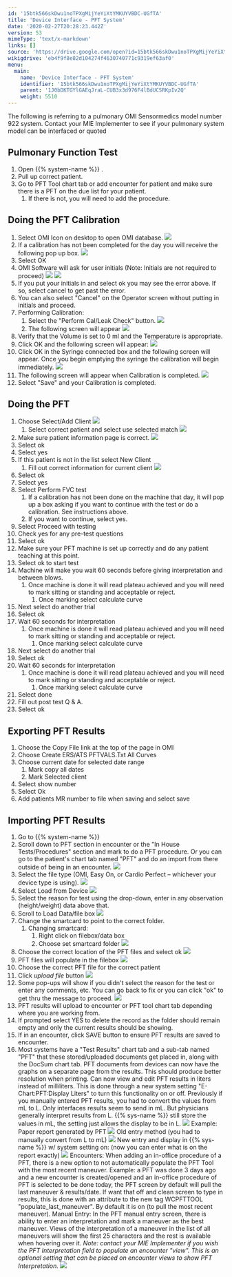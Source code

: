 ```yaml
---
id: '15btk566skDwu1noTPXgMijYeYiXtYMKUYVBDC-UGfTA'
title: 'Device Interface - PFT System'
date: '2020-02-27T20:28:23.442Z'
version: 53
mimeType: 'text/x-markdown'
links: []
source: 'https://drive.google.com/open?id=15btk566skDwu1noTPXgMijYeYiXtYMKUYVBDC-UGfTA'
wikigdrive: 'eb4f9f8e82d104274f4630740771c9319ef63af0'
menu:
  main:
    name: 'Device Interface - PFT System'
    identifier: '15btk566skDwu1noTPXgMijYeYiXtYMKUYVBDC-UGfTA'
    parent: '1J0bDKTGYlGAEqJraL-CUB3x3d976F4lBdUCSRKpIv2Q'
    weight: 5510
---
```

The following is referring to a pulmonary OMI Sensormedics model number 922 system. Contact your MIE Implementer to see if your pulmonary system model can be interfaced or quoted

## Pulmonary Function Test

1. Open {{% system-name %}} .
2. Pull up correct patient.
3. Go to PFT Tool chart tab or add encounter for patient and make sure there is a PFT on the due list for your patient.
    1. If there is not, you will need to add the procedure.

## Doing the PFT Calibration

1. Select OMI Icon on desktop to open OMI database.
![](device-interface-pft-system.assets/100000000000004E00000036E66698D4D7FAF45D.png)
1. If a calibration has not been completed for the day you will receive the following pop up box.
![](device-interface-pft-system.assets/100000000000010B0000008A762E3242B1C80558.png)
1. Select OK
2. OMI Software will ask for user initials (Note: Initials are not required to proceed)
![](device-interface-pft-system.assets/1000000000000156000000C3940BF4DB146060FA.png)
![](device-interface-pft-system.assets/10000000000000DE000000787F0A8BBF02E8FFE4.png)
1. If you put your initials in and select ok you may see the error above. If so, select cancel to get past the error.
2. You can also select "Cancel" on the Operator screen without putting in initials and proceed.
1. Performing Calibration:
    1. Select the "Perform Cal/Leak Check" button. <img src="device-interface-pft-system.assets/10000000000000AC0000001CEE55A890DCBF447C.png" />
    2. The following screen will appear
![](device-interface-pft-system.assets/10000000000002C900000102D6A42D5F4675F5D7.png)
1. Verify that the Volume is set to 0 ml and the Temperature is appropriate.
2. Click OK and the following screen will appear:
![](device-interface-pft-system.assets/10000000000003220000024372446DAE304F848B.png)
1. Click OK in the Syringe connected box and the following screen will appear. Once you begin emptying the syringe the calibration will begin immediately.
![](device-interface-pft-system.assets/100000000000032300000243618606E98D02E4F9.png)
1. The following screen will appear when Calibration is completed.
![](device-interface-pft-system.assets/10000000000002C800000142EB83EB0DDF52470E.png)
1. Select "Save" and your Calibration is completed.

## Doing the PFT

1. Choose Select/Add Client <img src="device-interface-pft-system.assets/1000000000000087000000164A4378532EF7B4E8.png" />
    1. Select correct patient and select use selected match
![](device-interface-pft-system.assets/100002010000029E0000009EAEDA3E32D8E76C87.png)
1. Make sure patient information page is correct.
![](device-interface-pft-system.assets/10000201000002A00000021D4871284F991B08CA.png)
1. Select ok
2. Select yes
1. If this patient is not in the list select New Client
    1. Fill out correct information for current client
![](device-interface-pft-system.assets/1000000000000268000001EFDA40A92720EA9CB9.png)
1. Select ok
2. Select yes
1. Select Perform FVC test
    1. If a calibration has not been done on the machine that day, it will pop up a box asking if you want to continue with the test or do a calibration. See instructions above.
    2. If you want to continue, select yes.
1. Select Proceed with testing
2. Check yes for any pre-test questions
3. Select ok
4. Make sure your PFT machine is set up correctly and do any patient teaching at this point.
5. Select ok to start test
6. Machine will make you wait 60 seconds before giving interpretation and between blows.
    1. Once machine is done it will read plateau achieved and you will need to mark sitting or standing and acceptable or reject.
        1. Once marking select calculate curve
1. Next select do another trial
2. Select ok
3. Wait 60 seconds for interpretation
    1. Once machine is done it will read plateau achieved and you will need to mark sitting or standing and acceptable or reject.
        1. Once marking select calculate curve
1. Next select do another trial
2. Select ok
3. Wait 60 seconds for interpretation
    1. Once machine is done it will read plateau achieved and you will need to mark sitting or standing and acceptable or reject.
        1. Once marking select calculate curve
1. Select done
2. Fill out post test Q & A.
3. Select ok

## Exporting PFT Results

1. Choose the Copy File link at the top of the page in OMI
2. Choose Create ERS/ATS PFTVALS.Txt All Curves
3. Choose current date for selected date range
    1. Mark copy all dates
    2. Mark Selected client
1. Select show number
2. Select Ok
3. Add patients MR number to file when saving and select save

## Importing PFT Results

1. Go to {{% system-name %}}
2. Scroll down to PFT section in encounter or the "In House Tests/Procedures" section and mark to do a PFT procedure. Or you can go to the patient's chart tab named "PFT" and do an import from there outside of being in an encounter.
![](device-interface-pft-system.assets/100002010000031000000239180BAEFB4A83FD1C.png)
1. Select the file type (OMI, Easy On, or Cardio Perfect – whichever your device type is using).
![](device-interface-pft-system.assets/100002010000029500000103452E52B83423EEA8.png)
1. Select Load from Device
![](device-interface-pft-system.assets/100002010000032400000131F4FB9F2EEDB14B53.png)
1. Select the reason for test using the drop-down, enter in any observation (height/weight) data above that.
2. Scroll to Load Data/file box
![](device-interface-pft-system.assets/100002010000024C00000147777A07E5B30677FF.png)
1. Change the smartcard to point to the correct folder.
    1. Changing smartcard:
        1. Right click on filebox/data box
        2. Choose set smartcard folder
![](device-interface-pft-system.assets/10000000000000B600000104C4F84B3EB8F0AEB1.png)
1. Choose the correct location of the PFT files and select ok
![](device-interface-pft-system.assets/1000000000000141000000B761B4E7476F1250FA.png)
1. PFT files will populate in the filebox
![](device-interface-pft-system.assets/1000000000000195000000AC27F0BC32FED61A3E.png)
1. Choose the correct PFT file for the correct patient
2. Click <em>upload file</em> button
![](device-interface-pft-system.assets/100002010000024C00000147F3A856AAD3C7FF5C.png)
1. Some pop-ups will show if you didn't select the reason for the test or enter any comments, etc. You can go back to fix or you can click "ok" to get thru the message to proceed.
![](device-interface-pft-system.assets/1000020100000166000000A50C32F7905802CF08.png)
1. PFT results will upload to encounter or PFT tool chart tab depending where you are working from.
2. If prompted select YES to delete the record as the folder should remain empty and only the current results should be showing.
3. If in an encounter, click SAVE button to ensure PFT results are saved to encounter.
4. Most systems have a "Test Results" chart tab and a sub-tab named "PFT" that these stored/uploaded documents get placed in, along with the DocSum chart tab.
PFT documents from devices can now have the graphs on a separate page from the results. This should produce better resolution when printing.
Can now view and edit PFT results in liters instead of milliliters. This is done through a new system setting "E-Chart:PFT:Display Liters" to turn this functionality on or off. Previously if you manually entered PFT results, you had to convert the values from mL to L. Only interfaces results seem to send in mL. But physicians generally interpret results from L. {{% sys-name %}} still store the values in mL, the setting just allows the display to be in L.
![](device-interface-pft-system.assets/10000201000002CB0000005836972B738E391811.png)
Example:
Paper report generated by PFT
![](device-interface-pft-system.assets/10000201000001BB0000006F6D9ED1373F8ED17C.png)
Old entry method (you had to manually convert from L to mL)
![](device-interface-pft-system.assets/1000020100000205000000A86AE9B986735E93BF.png)
New entry and display in {{% sys-name %}} w/ system setting on: (now you can enter what is on the report exactly)
![](device-interface-pft-system.assets/10000201000001B2000000CD9382A927A9B86552.png)
Encounters: When adding an in-office procedure of a PFT, there is a new option to not automatically populate the PFT Tool with the most recent maneuver. Example: a PFT was done 3 days ago and a new encounter is created/opened and an in-office procedure of PFT is selected to be done today, the PFT screen by default will pull the last maneuver & results/date. If want that off and clean screen to type in results, this is done with an attribute to the new tag WCPFTTOOL "populate_last_maneuver". By default it is on (to pull the most recent maneuver).
Manual Entry: In the PFT manual entry screen, there is ability to enter an interpretation and mark a maneuver as the best maneuver. Views of the interpretation of a maneuver in the list of all maneuvers will show the first 25 characters and the rest is available when hovering over it. *Note: contact your MIE Implementer if you wish the PFT Interpretation field to populate an encounter "view". This is an optional setting that can be placed on encounter views to show PFT Interpretation.*
![](device-interface-pft-system.assets/10000201000003770000019FC13B827CD357A830.png)
